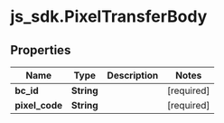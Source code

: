 # js_sdk.PixelTransferBody

## Properties
Name | Type | Description | Notes
------------ | ------------- | ------------- | -------------
**bc_id** | **String** |  | [required] 
**pixel_code** | **String** |  | [required] 
